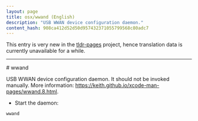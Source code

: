 ```yaml
---
layout: page
title: osx/wwand (English)
description: "USB WWAN device configuration daemon."
content_hash: 908ca412d52d50d957432371055799568c80adc7
---
```


This entry is very new in the [tldr-pages](https://github.com/tldr-pages/tldr) project, hence translation data is currently unavailable for a while.

<hr># wwand

USB WWAN device configuration daemon.
It should not be invoked manually.
More information: <https://keith.github.io/xcode-man-pages/wwand.8.html>.

- Start the daemon:

`wwand`
